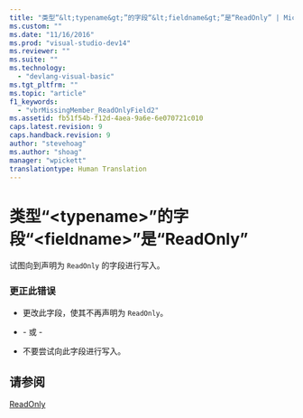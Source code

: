 ```yaml
---
title: "类型“&lt;typename&gt;”的字段“&lt;fieldname&gt;”是“ReadOnly” | Microsoft Docs"
ms.custom: ""
ms.date: "11/16/2016"
ms.prod: "visual-studio-dev14"
ms.reviewer: ""
ms.suite: ""
ms.technology: 
  - "devlang-visual-basic"
ms.tgt_pltfrm: ""
ms.topic: "article"
f1_keywords: 
  - "vbrMissingMember_ReadOnlyField2"
ms.assetid: fb51f54b-f12d-4aea-9a6e-6e070721c010
caps.latest.revision: 9
caps.handback.revision: 9
author: "stevehoag"
ms.author: "shoag"
manager: "wpickett"
translationtype: Human Translation
---
```

# 类型“&lt;typename&gt;”的字段“&lt;fieldname&gt;”是“ReadOnly”
试图向到声明为 `ReadOnly` 的字段进行写入。  
  
### 更正此错误  
  
-   更改此字段，使其不再声明为 `ReadOnly`。  
  
-   \- 或 \-  
  
-   不要尝试向此字段进行写入。  
  
## 请参阅  
 [ReadOnly](../../visual-basic/language-reference/modifiers/readonly.md)